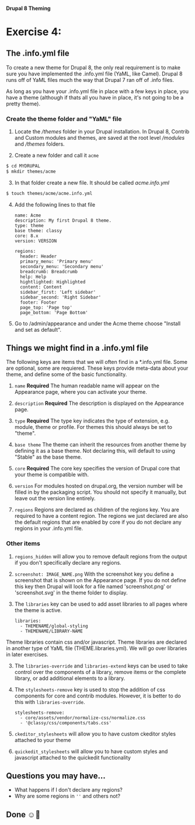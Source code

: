 #### Drupal 8 Theming

# Exercise 4: 

## The .info.yml file

To create a new theme for Drupal 8, the only real requirement is to make sure you have implemented the .info.yml file (YaML, like Camel). Drupal 8 runs off of YaML files much the way that Drupal 7 ran off of .info files.

As long as you have your .info.yml file in place with a few keys in place, you have a theme (although if thats all you have in place, it's not going to be a pretty theme).

### Create the theme folder and "YaML" file
1. Locate the _/themes_ folder in your Drupal installation. In Drupal 8, Contrib and Custom modules and themes, are saved at the root level _/modules_ and _/themes_ folders.


2. Create a new folder and call it `acme`

```bash
$ cd MYDRUPAL
$ mkdir themes/acme                 
```
3. In that folder create a new file. It should be called _acme.info.yml_

```bash
$ touch themes/acme/acme.info.yml
```
4. Add the following lines to that file

	```
	name: Acme
	description: My first Drupal 8 theme.
	type: theme
	base theme: classy
	core: 8.x
	version: VERSION
	
	regions:
 	  header: Header
 	  primary_menu: 'Primary menu'
 	  secondary_menu: 'Secondary menu'
 	  breadcrumb: Breadcrumb
 	  help: Help
 	  hightlighted: Highlighted
 	  content: Content
 	  sidebar_first: 'Left sidebar'
 	  sidebar_second: 'Right Sidebar'
 	  footer: Footer
 	  page_top: 'Page top'
 	  page_bottom: 'Page Bottom'
	```
5. Go to /admin/appearance and under the Acme theme choose "Install and set as default".

## Things we might find in a .info.yml file
The following keys are items that we will often find in a *.info.yml file. Some are optional, some are requiered. These keys provide meta-data about your theme, and define some of the basic functionality.

1. `name` **Required** 
The human readable name will appear on the Appearance page, where you can activate your theme.

2. `description` **Required** The description is displayed on the Appearance page.

3. `type` **Required** The type key indicates the type of extension, e.g. module, theme or profile. For themes this should always be set to "theme".
    
4. `base theme` The theme can inherit the resources from another theme by defining it as a base theme. Not declaring this, will default to using "Stable" as the base theme.
    
5. `core` **Required** The core key specifies the version of Drupal core that your theme is compatible with.
    
6. `version` For modules hosted on drupal.org, the version number will be filled in by the packaging script. You should not specify it manually, but leave out the version line entirely.

7. `regions` Regions are declared as children of the regions key. You are required to have a content region. The regions we just declared are also the default regions that are enabled by core if you do not declare any regions in your .info.yml file. 

### Other items
1. `regions_hidden` will allow you to remove default regions from the output if you don't specifically declare any regions.

1. `screenshot: IMAGE_NAME.png` With the screenshot key you define a screenshot that is shown on the Appearance page. If you do not define this key then Drupal will look for a file named 'screenshot.png' or  'screenshot.svg' in the theme folder to display.
    
2. The `libraries` key can be used to add asset libraries to all pages where the theme is active.
	
	```
	libraries:
	  - THEMENAME/global-styling
	  - THEMENAME/LIBRARY-NAME
	```
Theme libraries contain css and/or javascript. Theme libraries are declared in another type of YaML file (THEME.libraries.yml). We will go over libraries in later exercises.

3. The `libraries-override` and `libraries-extend` keys can be used to take control over the components of a library, remove items or the complete library, or add additional elements to a library.

4. The `stylesheets-remove` key is used to stop the addition of css components for core and contrib modules. However, it is better to do this with `libraries-override`.

	```
	stylesheets-remove:
      - core/assets/vendor/normalize-css/normalize.css
      - '@classy/css/components/tabs.css'
	```
	
5. `ckeditor_stylesheets` will allow you to have custom ckeditor styles attached to your theme
6. `quickedit_stylesheets` will allow you to have custom styles and javascript attached to the quickedit functionality


## Questions you may have...
+ What happens if I don't declare any regions?
+ Why are some regions in `''` and others not?

## Done ☺
